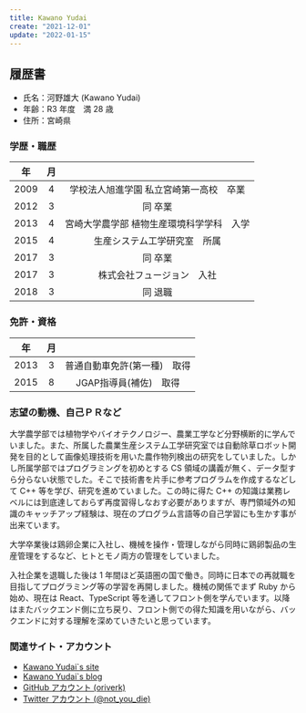 ```yaml
---
title: Kawano Yudai
create: "2021-12-01"
update: "2022-01-15"
---
```


## 履歴書

- 氏名：河野雄大 (Kawano Yudai)
- 年齢：R3 年度　満 28 歳
- 住所：宮崎県

### 学歴・職歴

|年|月||
|:-:|:-:|:-:|
|2009|4|学校法人旭進学園 私立宮崎第一高校　卒業|
|2012|3|同 卒業|
|2013|4|宮崎大学農学部 植物生産環境科学学科　入学|
|2015|4|生産システム工学研究室　所属|
|2017|3|同 卒業|
|2017|3|株式会社フュージョン　入社|
|2018|3|同 退職|

### 免許・資格

|年|月||
|:-:|:-:|:-:|
|2013|3|普通自動車免許(第一種)　取得|
|2015|8|JGAP指導員(補佐)　取得|

### 志望の動機、自己ＰＲなど

大学農学部では植物学やバイオテクノロジー、農業工学など分野横断的に学んでいました。また、所属した農業生産システム工学研究室では自動除草ロボット開発を目的として画像処理技術を用いた農作物列検出の研究をしていました。しかし所属学部ではプログラミングを初めとする CS 領域の講義が無く、データ型すら分らない状態でした。そこで技術書を片手に参考プログラムを作成するなどして C++ 等を学び、研究を進めていました。この時に得た C++ の知識は業務レベルには到底達しておらず再度習得しなおす必要がありますが、専門領域外の知識のキャッチアップ経験は、現在のプログラム言語等の自己学習にも生かす事が出来ています。

大学卒業後は鶏卵企業に入社し、機械を操作・管理しながら同時に鶏卵製品の生産管理をするなど、ヒトとモノ両方の管理をしていました。

入社企業を退職した後は 1 年間ほど英語圏の国で働き。同時に日本での再就職を目指してプログラミング等の学習を再開しました。機械の関係でまず Ruby から始め、現在は React、TypeScript 等を通してフロント側を学んでいます。以降はまたバックエンド側に立ち戻り、フロント側での得た知識を用いながら、バックエンドに対する理解を深めていきたいと思っています。

### 関連サイト・アカウント

- [Kawano Yudai`s site](https://oriverk.dev)
- [Kawano Yudai`s blog](https://blog.oriverk.dev)
- [GitHub アカウント (oriverk)](https://github.com/oriverk)
- [Twitter アカウント (@not_you_die)](https://twitter.com/not_you_die)
